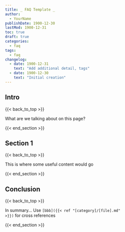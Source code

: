 ```yaml
---
title: _ FAQ Template _
author: 
  - YourName
publishDate: 1900-12-30
lastMod: 1900-12-31
toc: true
draft: true
categories:
  - faq
tags:
  - faq
changelog:
  - date: 1900-12-31
    text: "Add additional detail, tags"
  - date: 1900-12-30
    text: "Initial creation"
---
```


## Intro
{{< back_to_top >}}

What are we talking about on this page?

{{< end_section >}}

## Section 1
{{< back_to_top >}}

This is where some useful content would go

{{< end_section >}}

## Conclusion
{{< back_to_top >}}

In summary... Use <code>[bbb]({{&lt; ref "[category]/[file].md" &gt;}})</code> for cross references

{{< end_section >}}
